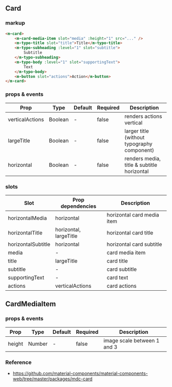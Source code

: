 ## Card

### markup

```html
<m-card>
    <m-card-media-item slot="media" :height="1" src="..." />
    <m-typo-title slot="title">Title</m-typo-title>
    <m-typo-subheading :level="1" slot="subtitle">
        Subtitle
    </m-typo-subheading>
    <m-typo-body :level="1" slot="supportingText">
        Text
    </m-typo-body>
    <m-button slot="actions">Action</m-button>
</m-card>
```

### props & events

| Prop | Type | Default | Required | Description |
|------|------|---------|----------|-------------|
| verticalActions | Boolean | - | false | renders actions vertical |
| largeTitle | Boolean | - | false | larger title (without typography component)| 
| horizontal | Boolean | -| false | renders media, title & subtitle horizontal

### slots

| Slot | Prop dependencies | Description |
|------|-------------------|-------------|
| horizontalMedia | horizontal | horizontal card media item |
| horizontalTitle | horizontal, largeTitle | horizontal card title |
| horizontalSubtitle | horizontal | horizontal card subtitle |
| media | - | card media item |
| title | largeTitle | card title |
| subtitle | - | card subtitle |
| supportingText | - | card text |
| actions | verticalActions | card actions

## CardMediaItem

### props & events

| Prop | Type | Default | Required | Description |
|------|------|---------|----------|-------------|
| height | Number | - | false | image scale between 1 and 3


### Reference
- https://github.com/material-components/material-components-web/tree/master/packages/mdc-card
